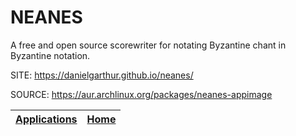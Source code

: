 # NEANES

 A free and open source scorewriter for notating Byzantine chant 
 in Byzantine notation.

 SITE: https://danielgarthur.github.io/neanes/

 SOURCE: https://aur.archlinux.org/packages/neanes-appimage

 | [Applications](https://portable-linux-apps.github.io/apps.html) | [Home](https://portable-linux-apps.github.io)
 | --- | --- |
